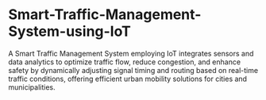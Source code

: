# Smart-Traffic-Management-System-using-IoT
A Smart Traffic Management System employing IoT integrates sensors and data analytics to optimize traffic flow, reduce congestion, and enhance safety by dynamically adjusting signal timing and routing based on real-time traffic conditions, offering efficient urban mobility solutions for cities and municipalities.
